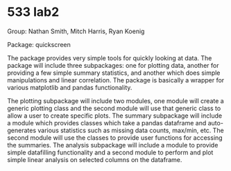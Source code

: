 # 533 lab2
Group: Nathan Smith, Mitch Harris, Ryan Koenig

Package: quickscreen

The package provides very simple tools for quickly looking at data. The package will include three subpackages: one for plotting data, another for providing a few simple summary statistics, and another which does simple manipulations and linear correlation. The package is basically a wrapper for various matplotlib and pandas functionality.

The plotting subpackage will include two modules, one module will create a generic plotting class and the second module will use that generic class to allow a user to create specific plots. The summary subpackage will include a module which provides classes which take a pandas dataframe and auto-generates various statistics such as missing data counts, max/min, etc. The second module will use the classes to provide user functions for accessing the summaries. The analysis subpackage will include a module to provide simple datafilling functionality and a second module to perform and plot simple linear analysis on selected columns on the dataframe.
